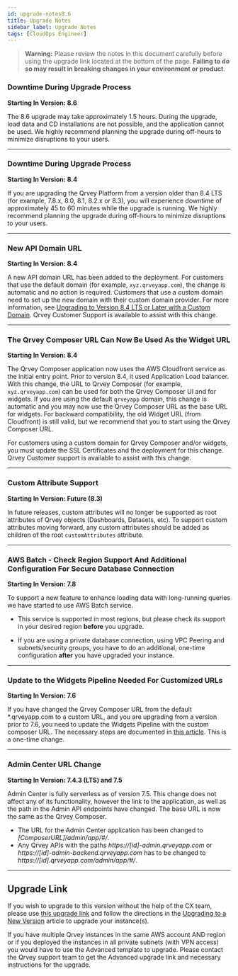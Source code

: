 ```yaml
---
id: upgrade-notes8.6
title: Upgrade Notes
sidebar_label: Upgrade Notes
tags: [CloudOps Engineer]
---
```

<div>

>**Warning:** Please review the notes in this document carefully before using the upgrade link located at the bottom of the page. **Failing to do so may result in breaking changes in your environment or product**. 

<!-- 
### UPGRADE NOTES TITLE
**Starting In Version: 8.X**  

`<UPGRADE NOTES GO HERE>`

__________________________ 
-->


### Downtime During Upgrade Process
**Starting In Version: 8.6**  

The 8.6 upgrade may take approximately 1.5 hours. During the upgrade, load data and CD installations are not possible, and the application cannot be used. We highly recommend planning the upgrade during off-hours to minimize disruptions to your users. 

__________________________


### Downtime During Upgrade Process
**Starting In Version: 8.4**  

If you are upgrading the Qrvey Platform from a version older than 8.4 LTS (for example, 7.8.x, 8.0, 8.1, 8.2.x or 8.3), you will experience downtime of approximately 45 to 60 minutes while the upgrade is running. We highly recommend planning the upgrade during off-hours to minimize disruptions to your users. 
__________________________

### New API Domain URL
**Starting In Version: 8.4**  

A new API domain URL has been added to the deployment. For customers that use the default domain (for example, `xyz.qrveyapp.com`), the change is automatic and no action is required. Customers that use a custom domain need to set up the new domain with their custom domain provider. For more information, see [Upgrading to Version 8.4 LTS or Later with a Custom Domain](../deployment/07-Upgrading%20the%20Qrvey%20Platform/upgrading-with-custom-domain.md). Qrvey Customer Support is available to assist with this change. 

__________________________

### The Qrvey Composer URL Can Now Be Used As the Widget URL
**Starting In Version: 8.4**  

The Qrvey Composer application now uses the AWS Cloudfront service as the initial entry point. Prior to version 8.4, it used Application Load balancer. With this change, the URL to Qrvey Composer (for example, `xyz.qrveyapp.com`) can be used for both the Qrvey Composer UI and for widgets. If you are using the default `qrveyapp` domain, this change is automatic and you may now use the Qrvey Composer URL as the base URL for widgets. For backward compatibility, the old Widget URL (from Cloudfront) is still valid, but we recommend that you to start using the Qrvey Composer URL. 

For customers using a custom domain for Qrvey Composer and/or widgets, you must update the SSL Certificates and the deployment for this change. Qrvey Customer support is available to assist with this change.

__________________________

### Custom Attribute Support
**Starting In Version: Future (8.3)**

In future releases, custom attributes will no longer be supported as root attributes of Qrvey objects (Dashboards, Datasets, etc). To support custom attributes moving forward, any custom attributes should be added as children of the root `customAttributes` attribute.
__________________________

### AWS Batch - Check Region Support And Additional Configuration For Secure Database Connection
**Starting In Version: 7.8**

To support a new feature to enhance loading data with long-running queries we have started to use AWS Batch service. 

* This service is supported in most regions, but please check its support in your desired region **before** you upgrade.

* If you are using a private database connection, using VPC Peering and subnets/security groups, you have to do an additional, one-time configuration **after** you have upgraded your instance. 
__________________________

### Update to the Widgets Pipeline Needed For Customized URLs
**Starting In Version: 7.6**

If you have changed the Qrvey Composer URL from the default *.qrveyapp.com to a custom URL, and you are upgrading from a version prior to 7.6, you need to update the Widgets Pipeline with the custom composer URL. The necessary steps are documented in [this article](../deployment/customizing-qrvey-deployment.md). This is a one-time change.
__________________________

### Admin Center URL Change
**Starting In Version: 7.4.3 (LTS) and 7.5**

Admin Center is fully serverless as of version 7.5. This change does not affect any of its functionality, however the link to the application, as well as the path in the Admin API endpoints have changed. The base URL is now the same as the Qrvey Composer. 

* The URL for the Admin Center application has been changed to  *[ComposerURL]/admin/app/#/*.
* Any Qrvey APIs with the paths *https://[id]-admin.qrveyapp.com* or *https://[id]-admin-backend.qrveyapp.com* has to be changed to *https://[id].qrveyapp.com/admin/app/#/*.

__________________________

## Upgrade Link
If you wish to upgrade to this version without the help of the CX team, please use <a href="https://qrvey-autodeployapp.s3.amazonaws.com/deploy/v8/autodeployappCloudformation-enterprise-8.6-rmwpa.json" target="_blank">this upgrade link</a> and follow the directions in the [Upgrading to a New Version](../deployment/07-Upgrading%20the%20Qrvey%20Platform/upgrading-versions.md) article to upgrade your instance(s).
 
If you have multiple Qrvey instances in the same AWS account AND region or if you deployed the instances in all private subnets (with VPN access) you would have to use the Advanced template to upgrade. Please contact the Qrvey support team to get the Advanced upgrade link and necessary instructions for the upgrade.

</div>